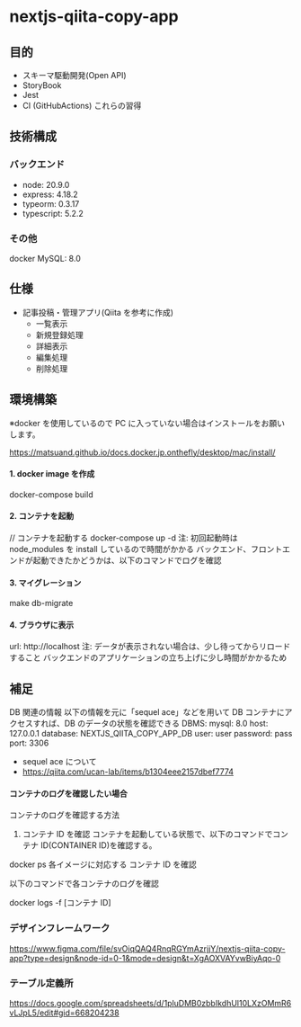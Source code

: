 # nextjs-qiita-copy-app

## 目的

- スキーマ駆動開発(Open API)
- StoryBook
- Jest
- CI (GitHubActions)
  これらの習得

## 技術構成

### バックエンド

- node: 20.9.0
- express: 4.18.2
- typeorm: 0.3.17
- typescript: 5.2.2

### その他

docker
MySQL: 8.0

## 仕様

- 記事投稿・管理アプリ(Qiita を参考に作成)
  - 一覧表示
  - 新規登録処理
  - 詳細表示
  - 編集処理
  - 削除処理

## 環境構築

※docker を使用しているので PC に入っていない場合はインストールをお願いします。

https://matsuand.github.io/docs.docker.jp.onthefly/desktop/mac/install/

#### 1. docker image を作成

docker-compose build

#### 2. コンテナを起動

// コンテナを起動する
docker-compose up -d
注: 初回起動時は node_modules を install しているので時間がかかる バックエンド、フロントエンドが起動できたかどうかは、以下のコマンドでログを確認

#### 3. マイグレーション

make db-migrate

#### 4. ブラウザに表示

url: http://localhost
注: データが表示されない場合は、少し待ってからリロードすること バックエンドのアプリケーションの立ち上げに少し時間がかかるため

## 補足

DB 関連の情報
以下の情報を元に「sequel ace」などを用いて DB コンテナにアクセスすれば、DB のデータの状態を確認できる
DBMS: mysql: 8.0
host: 127.0.0.1
database: NEXTJS_QIITA_COPY_APP_DB
user: user
password: pass
port: 3306

- sequel ace について
- https://qiita.com/ucan-lab/items/b1304eee2157dbef7774

#### コンテナのログを確認したい場合

コンテナのログを確認する方法

1. コンテナ ID を確認
   コンテナを起動している状態で、以下のコマンドでコンテナ ID(CONTAINER ID)を確認する。

docker ps
各イメージに対応する コンテナ ID を確認

以下のコマンドで各コンテナのログを確認

docker logs -f [コンテナ ID]

### デザインフレームワーク

https://www.figma.com/file/svOiqQAQ4RnqRGYmAzrjjY/nextjs-qiita-copy-app?type=design&node-id=0-1&mode=design&t=XgAOXVAYvwBiyAqo-0

### テーブル定義所

https://docs.google.com/spreadsheets/d/1pluDMB0zbbIkdhUl10LXzOMmR6vLJpL5/edit#gid=668204238
